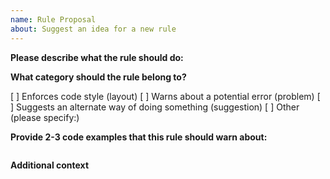 ```yaml
---
name: Rule Proposal
about: Suggest an idea for a new rule
---
```


<!--
  Before proposing new rule, please make sure it hasn't been posted already.
  You can see all open propositions here:
  https://github.com/vuejs/eslint-plugin-vue/issues?q=is%3Aopen+is%3Aissue+label%3A%22new+rule+proposition%22
-->

**Please describe what the rule should do:**
<!-- A clear and concise description of what the rule should do. -->

**What category should the rule belong to?**
<!-- (place an "X" next to just one item) -->
[ ] Enforces code style (layout)
[ ] Warns about a potential error (problem)
[ ] Suggests an alternate way of doing something (suggestion)
[ ] Other (please specify:)

**Provide 2-3 code examples that this rule should warn about:**

```vue

```

**Additional context**
<!-- Add any other context or screenshots about the feature request here. -->

